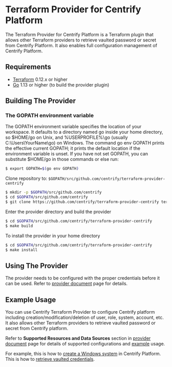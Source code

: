 # Terraform Provider for Centrify Platform

The Terraform Provider for Centrify Platform is a Terraform plugin that allows other Terraform providers to retrieve vaulted password or secret from Centrify Platform. It also enables full configuration management of Centrify Platform.

## Requirements

- [Terraform](https://www.terraform.io/downloads.html) 0.12.x or higher
- [Go](https://golang.org/doc/install) 1.13 or higher (to build the provider plugin)

## Building The Provider

### The GOPATH environment variable

The GOPATH environment variable specifies the location of your workspace. It defaults to a directory named go inside your home directory, so $HOME/go on Unix, and %USERPROFILE%\go (usually C:\Users\YourName\go) on Windows.
The command go env GOPATH prints the effective current GOPATH; it prints the default location if the environment variable is unset.
If you have not set GOPATH, you can substitute $HOME/go in those commands or else run:

```sh
$ export GOPATH=$(go env GOPATH)
```

Clone repository to: `$GOPATH/src/github.com/centrify/terraform-provider-centrify`

```sh
$ mkdir -p $GOPATH/src/github.com/centrify
$ cd $GOPATH/src/github.com/centrify
$ git clone https://github.com/centrify/terraform-provider-centrify terraform-provider-centrify
```

Enter the provider directory and build the provider

```sh
$ cd $GOPATH/src/github.com/centrify/terraform-provider-centrify
$ make build
```

To install the provider in your home directory

```sh
$ cd $GOPATH/src/github.com/centrify/terraform-provider-centrify
$ make install
```

## Using The Provider

The provider needs to be configured with the proper credentials before it can be used. Refer to [provider document](./docs/index.md) page for details.

## Example Usage

You can use Centrify Terraform Provider to configure Centrify platform including creation/modification/deletion of user, role, system, account, etc. It also allows other Terraform providers to retrieve vaulted password or secret from Centrify platform.

Refer to **Supported Resources and Data Sources** section in [provider document](./docs/index.md) page for details of supported configurations and [example](./examples/) usage.

For example, this is how to [create a Windows system](./examples/centrify_system/system_windows_basic.tf) in Centrify Platform. This is how to [retrieve vaulted credentials](./examples/centrify_account/datasource_password.tf).
